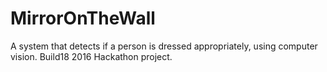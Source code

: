 # MirrorOnTheWall
A system that detects if a person is dressed appropriately, using computer vision. Build18 2016 Hackathon project.

